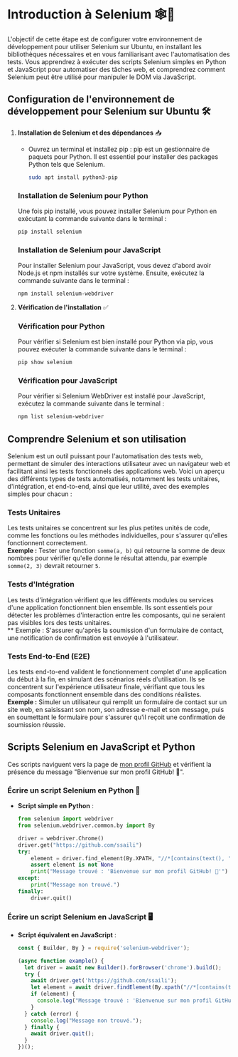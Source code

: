 # Introduction à Selenium 🕸️🔧

L'objectif de cette étape est de configurer votre environnement de développement pour utiliser Selenium sur Ubuntu, en installant les bibliothèques nécessaires et en vous familiarisant avec l'automatisation des tests. Vous apprendrez à exécuter des scripts Selenium simples en Python et JavaScript pour automatiser des tâches web, et comprendrez comment Selenium peut être utilisé pour manipuler le DOM via JavaScript.

## Configuration de l'environnement de développement pour Selenium sur Ubuntu 🛠️

1. **Installation de Selenium et des dépendances** 📥
   - Ouvrez un terminal et installez pip :
     pip est un gestionnaire de paquets pour Python. Il est essentiel pour installer des packages Python tels que Selenium.
     ```bash
     sudo apt install python3-pip
     ```
   ### Installation de Selenium pour Python

    Une fois pip installé, vous pouvez installer Selenium pour Python en exécutant la commande suivante dans le terminal :
    ```bash
    pip install selenium
    ```
  
    ### Installation de Selenium pour JavaScript
    
    Pour installer Selenium pour JavaScript, vous devez d'abord avoir Node.js et npm installés sur votre système. Ensuite, exécutez la commande suivante dans le terminal :
    ```bash
    npm install selenium-webdriver
    ```

2. **Vérification de l'installation** ✅
    ### Vérification pour Python

    Pour vérifier si Selenium est bien installé pour Python via pip, vous pouvez exécuter la commande suivante dans le terminal :
    
    ```bash
    pip show selenium
    ```
    ### Vérification pour JavaScript

    Pour vérifier si Selenium WebDriver est installé pour JavaScript, exécutez la commande suivante dans le terminal :
    ```bash
    npm list selenium-webdriver
    ```

## Comprendre Selenium et son utilisation

Selenium est un outil puissant pour l'automatisation des tests web, permettant de simuler des interactions utilisateur avec un navigateur web et facilitant ainsi les tests fonctionnels des applications web. Voici un aperçu des différents types de tests automatisés, notamment les tests unitaires, d'intégration, et end-to-end, ainsi que leur utilité, avec des exemples simples pour chacun :

### Tests Unitaires
Les tests unitaires se concentrent sur les plus petites unités de code, comme les fonctions ou les méthodes individuelles, pour s'assurer qu'elles fonctionnent correctement.  
**Exemple :** Tester une fonction `somme(a, b)` qui retourne la somme de deux nombres pour vérifier qu'elle donne le résultat attendu, par exemple `somme(2, 3)` devrait retourner `5`.

### Tests d'Intégration
Les tests d'intégration vérifient que les différents modules ou services d'une application fonctionnent bien ensemble. Ils sont essentiels pour détecter les problèmes d'interaction entre les composants, qui ne seraient pas visibles lors des tests unitaires.  
** Exemple : S'assurer qu'après la soumission d'un formulaire de contact, une notification de confirmation est envoyée à l'utilisateur.

### Tests End-to-End (E2E)
Les tests end-to-end valident le fonctionnement complet d'une application du début à la fin, en simulant des scénarios réels d'utilisation. Ils se concentrent sur l'expérience utilisateur finale, vérifiant que tous les composants fonctionnent ensemble dans des conditions réalistes.  
**Exemple :** Simuler un utilisateur qui remplit un formulaire de contact sur un site web, en saisissant son nom, son adresse e-mail et son message, puis en soumettant le formulaire pour s'assurer qu'il reçoit une confirmation de soumission réussie.

## Scripts Selenium en JavaScript et Python

Ces scripts naviguent vers la page de [mon profil GitHub](https://github.com/ssaili) et vérifient la présence du message "Bienvenue sur mon profil GitHub! 👋".

### Écrire un script Selenium en Python 🐍

- **Script simple en Python** :
  ```python
  from selenium import webdriver
  from selenium.webdriver.common.by import By

  driver = webdriver.Chrome()
  driver.get("https://github.com/ssaili")
  try:
      element = driver.find_element(By.XPATH, "//*[contains(text(), 'Bienvenue sur mon profil GitHub! 👋')]")
      assert element is not None
      print("Message trouvé : 'Bienvenue sur mon profil GitHub! 👋'")
  except:
      print("Message non trouvé.")
  finally:
      driver.quit()
  ```

### Écrire un script Selenium en JavaScript 🖥️

- **Script équivalent en JavaScript** :
  ```javascript
  const { Builder, By } = require('selenium-webdriver');

  (async function example() {
    let driver = await new Builder().forBrowser('chrome').build();
    try {
      await driver.get('https://github.com/ssaili');
      let element = await driver.findElement(By.xpath("//*[contains(text(), 'Bienvenue sur mon profil GitHub! 👋')]"));
      if (element) {
        console.log("Message trouvé : 'Bienvenue sur mon profil GitHub! 👋'");
      }
    } catch (error) {
      console.log("Message non trouvé.");
    } finally {
      await driver.quit();
    }
  })();
  ```
